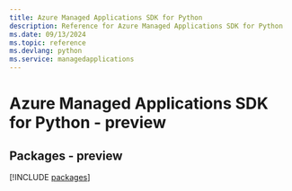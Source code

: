 ```yaml
---
title: Azure Managed Applications SDK for Python
description: Reference for Azure Managed Applications SDK for Python
ms.date: 09/13/2024
ms.topic: reference
ms.devlang: python
ms.service: managedapplications
---
```

# Azure Managed Applications SDK for Python - preview
## Packages - preview
[!INCLUDE [packages](managed-applications-index.md)]